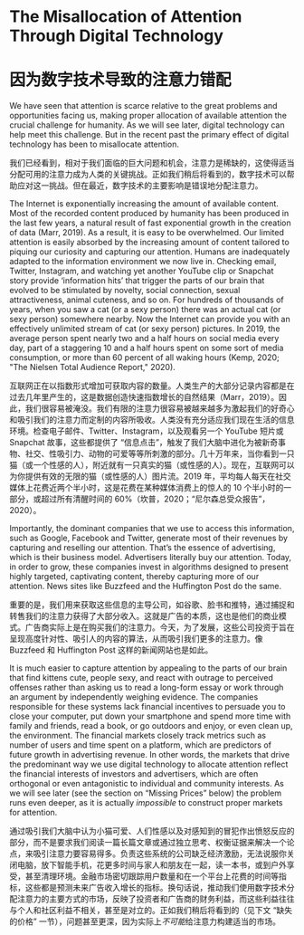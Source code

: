# The Misallocation of Attention Through Digital Technology

# 因为数字技术导致的注意力错配

We have seen that attention is scarce relative to the great problems and opportunities facing us, making proper allocation of available attention the crucial challenge for humanity. As we will see later, digital technology can help meet this challenge. But in the recent past the primary effect of digital technology has been to misallocate attention.

我们已经看到，相对于我们面临的巨大问题和机会，注意力是稀缺的，这使得适当分配可用的注意力成为人类的关键挑战。正如我们稍后将看到的，数字技术可以帮助应对这一挑战。但在最近，数字技术的主要影响是错误地分配注意力。


The Internet is exponentially increasing the amount of available content. Most of the recorded content produced by humanity has been produced in the last few years, a natural result of fast exponential growth in the creation of data (Marr, 2019). As a result, it is easy to be overwhelmed. Our limited attention is easily absorbed by the increasing amount of content tailored to piquing our curiosity and capturing our attention. Humans are inadequately adapted to the information environment we now live in. Checking email, Twitter, Instagram, and watching yet another YouTube clip or Snapchat story provide ‘information hits’ that trigger the parts of our brain that evolved to be stimulated by novelty, social connection, sexual attractiveness, animal cuteness, and so on. For hundreds of thousands of years, when you saw a cat (or a sexy person) there was an actual cat (or sexy person) somewhere nearby. Now the Internet can provide you with an effectively unlimited stream of cat (or sexy person) pictures. In 2019, the average person spent nearly two and a half hours on social media every day, part of a staggering 10 and a half hours spent on some sort of media consumption, or more than 60 percent of all waking hours (Kemp, 2020; "The Nielsen Total Audience Report," 2020). 

互联网正在以指数形式增加可获取内容的数量。人类生产的大部分记录内容都是在过去几年里产生的，这是数据创造快速指数增长的自然结果（Marr，2019）。因此，我们很容易被淹没。我们有限的注意力很容易被越来越多为激起我们的好奇心和吸引我们的注意力而定制的内容所吸收。人类没有充分适应我们现在生活的信息环境。检查电子邮件、Twitter、Instagram，以及观看另一个 YouTube 短片或 Snapchat 故事，这些都提供了 “信息点击”，触发了我们大脑中进化为被新奇事物、社交、性吸引力、动物的可爱等等所刺激的部分。几十万年来，当你看到一只猫（或一个性感的人），附近就有一只真实的猫（或性感的人）。现在，互联网可以为你提供有效的无限的猫（或性感的人）图片流。2019 年，平均每人每天在社交媒体上花费近两个半小时，这是花费在某种媒体消费上的惊人的 10 个半小时的一部分，或超过所有清醒时间的 60%（坎普，2020；“尼尔森总受众报告”，2020）。


Importantly, the dominant companies that we use to access this information, such as Google, Facebook and Twitter, generate most of their revenues by capturing and reselling our attention. That’s the essence of advertising, which is their business model. Advertisers literally buy our attention. Today, in order to grow, these companies invest in algorithms designed to present highly targeted, captivating content, thereby capturing more of our attention. News sites like Buzzfeed and the Huffington Post do the same.

重要的是，我们用来获取这些信息的主导公司，如谷歌、脸书和推特，通过捕捉和转售我们的注意力获得了大部分收入。这就是广告的本质，这也是他们的商业模式。广告商实际上是在购买我们的注意力。今天，为了发展，这些公司投资于旨在呈现高度针对性、吸引人的内容的算法，从而吸引我们更多的注意力。像 Buzzfeed 和 Huffington Post 这样的新闻网站也是如此。


It is much easier to capture attention by appealing to the parts of our brain that find kittens cute, people sexy, and react with outrage to perceived offenses rather than asking us to read a long-form essay or work through an argument by independently weighing evidence. The companies responsible for these systems lack financial incentives to persuade you to close your computer, put down your smartphone and spend more time with family and friends, read a book, or go outdoors and enjoy, or even clean up, the environment. The financial markets closely track metrics such as number of users and time spent on a platform, which are predictors of future growth in advertising revenue. In other words, the markets that drive the predominant way we use digital technology to allocate attention reflect the financial interests of investors and advertisers, which are often orthogonal or even antagonistic to individual and community interests. As we will see later (see the section on “Missing Prices” below) the problem runs even deeper, as it is actually *impossible* to construct proper markets for attention.

通过吸引我们大脑中认为小猫可爱、人们性感以及对感知到的冒犯作出愤怒反应的部分，而不是要求我们阅读一篇长篇文章或通过独立思考、权衡证据来解决一个论点，来吸引注意力要容易得多。负责这些系统的公司缺乏经济激励，无法说服你关闭电脑，放下智能手机，花更多时间与家人和朋友在一起，读一本书，或到户外享受，甚至清理环境。金融市场密切跟踪用户数量和在一个平台上花费的时间等指标，这些都是预测未来广告收入增长的指标。换句话说，推动我们使用数字技术分配注意力的主要方式的市场，反映了投资者和广告商的财务利益，而这些利益往往与个人和社区利益不相关，甚至是对立的。正如我们稍后将看到的（见下文 “缺失的价格” 一节），问题甚至更深，因为实际上*不可能*给注意力构建适当的市场。

